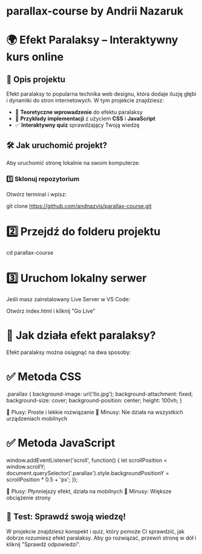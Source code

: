# parallax-course by Andrii Nazaruk 

# 🌍 Efekt Paralaksy – Interaktywny kurs online

## 📌 Opis projektu
Efekt paralaksy to popularna technika web designu, która dodaje iluzję głębi i dynamiki do stron internetowych. W tym projekcie znajdziesz:
- 📖 **Teoretyczne wprowadzenie** do efektu paralaksy
- 🎨 **Przykłady implementacji** z użyciem **CSS** i **JavaScript**
- ✅ **Interaktywny quiz** sprawdzający Twoją wiedzę

## 🛠️ Jak uruchomić projekt?

Aby uruchomić stronę lokalnie na swoim komputerze:

### 1️⃣ **Sklonuj repozytorium**
Otwórz terminal i wpisz:

git clone https://github.com/andnazvis/parallax-course.git

# 2️⃣ Przejdź do folderu projektu

cd parallax-course

# 3️⃣ Uruchom lokalny serwer
Jeśli masz zainstalowany Live Server w VS Code:

Otwórz index.html i kliknij "Go Live"

# 🎨 Jak działa efekt paralaksy?
Efekt paralaksy można osiągnąć na dwa sposoby:

# ✅ Metoda CSS

.parallax {
    background-image: url('tlo.jpg');
    background-attachment: fixed;
    background-size: cover;
    background-position: center;
    height: 100vh;
}

🔹 Plusy: Proste i lekkie rozwiązanie
🔹 Minusy: Nie działa na wszystkich urządzeniach mobilnych

# ✅ Metoda JavaScript

window.addEventListener('scroll', function() {
    let scrollPosition = window.scrollY;
    document.querySelector('.parallax').style.backgroundPositionY = scrollPosition * 0.5 + 'px';
});

🔹 Plusy: Płynniejszy efekt, działa na mobilnych
🔹 Minusy: Większe obciążenie strony

## 📝 Test: Sprawdź swoją wiedzę!
W projekcie znajdziesz konspekt i quiz, który pomoże Ci sprawdzić, jak dobrze rozumiesz efekt paralaksy.
Aby go rozwiązać, przewiń stronę w dół i kliknij "Sprawdź odpowiedzi".


